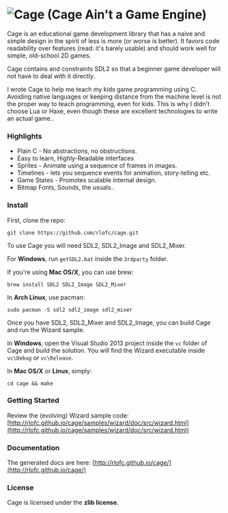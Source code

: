 ![Cage](https://raw.githubusercontent.com/rlofc/cage/gh-pages/cage.png) (Cage Ain't a Game Engine)
=============================================================================================

Cage is an educational game development library that has a naive and simple design in the spirit of less is 
more (or worse is better). It favors code readability over features (read: it's barely usable)
and should work well for simple, old-school 2D games.

Cage contains and constraints SDL2 so that a beginner game developer will not have to deal with it directly.

I wrote Cage to help me teach my kids game programming using C. Avoiding native languages or keeping 
distance from the machine level is not the proper way to teach programming, even for kids. This is why I 
didn't choose Lua or Haxe, even though these are excellent technologies to write an actual game..

### Highlights

* Plain C - No abstractions, no obstructions.
* Easy to learn, Highly-Readable interfaces
* Sprites - Animate using a sequence of frames in images.
* Timelines - lets you sequence events for animation, story-telling etc.
* Game States - Promotes scalable internal design.
* Bitmap Fonts, Sounds, the usuals..

### Install

First, clone the repo:

    git clone https://github.com/rlofc/cage.git

To use Cage you will need SDL2, SDL2_Image and SDL2_Mixer.

For **Windows**, run `getSDL2.bat` inside the `3rdparty` folder.

If you're using **Mac OS/X**, you can use brew:

    brew install SDL2 SDL2_Image SDL2_Mixer

In **Arch Linux**, use pacman:

    sudo pacman -S sdl2 sdl2_image sdl2_mixer


Once you have SDL2, SDL2_Mixer and SDL2_Image, you can build Cage and run the
Wizard sample.

In **Windows**, open the Visual Studio 2013 project inside the `vc` folder of Cage
and build the solution. You will find the Wizard executable inside `vc\Debug` or `vc\Release`.

In **Mac OS/X** or **Linux**, simply:

    cd cage && make
    
### Getting Started

Review the (evolving) Wizard sample code:
[http://rlofc.github.io/cage/samples/wizard/doc/src/wizard.html](http://rlofc.github.io/cage/samples/wizard/doc/src/wizard.html)

### Documentation

The generated docs are here:
[http://rlofc.github.io/cage/](http://rlofc.github.io/cage/)

### License

Cage is licensed under the **zlib license**.
